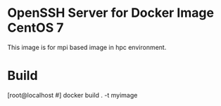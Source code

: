 # OpenSSH Server for Docker Image CentOS 7
This image is for mpi based image in hpc environment.

# Build
[root@localhost #] docker build . -t myimage

